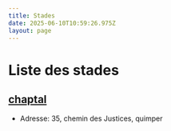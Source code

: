 ```yaml
---
title: Stades
date: 2025-06-10T10:59:26.975Z
layout: page
---
```


# Liste des stades


## [chaptal](/stades/chaptal/)
- Adresse: 35, chemin des Justices, quimper

